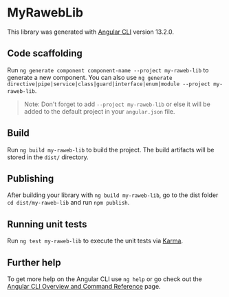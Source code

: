 # MyRawebLib

This library was generated with [Angular CLI](https://github.com/angular/angular-cli) version 13.2.0.

## Code scaffolding

Run `ng generate component component-name --project my-raweb-lib` to generate a new component. You can also use `ng generate directive|pipe|service|class|guard|interface|enum|module --project my-raweb-lib`.
> Note: Don't forget to add `--project my-raweb-lib` or else it will be added to the default project in your `angular.json` file. 

## Build

Run `ng build my-raweb-lib` to build the project. The build artifacts will be stored in the `dist/` directory.

## Publishing

After building your library with `ng build my-raweb-lib`, go to the dist folder `cd dist/my-raweb-lib` and run `npm publish`.

## Running unit tests

Run `ng test my-raweb-lib` to execute the unit tests via [Karma](https://karma-runner.github.io).

## Further help

To get more help on the Angular CLI use `ng help` or go check out the [Angular CLI Overview and Command Reference](https://angular.io/cli) page.
